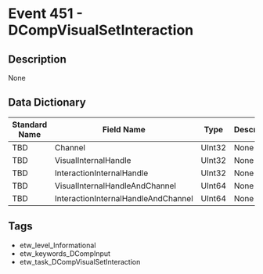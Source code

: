 # Event 451 - DCompVisualSetInteraction

## Description
None

## Data Dictionary
|Standard Name|Field Name|Type|Description|Sample Value|
|---|---|---|---|---|
|TBD|Channel|UInt32|None|`None`|
|TBD|VisualInternalHandle|UInt32|None|`None`|
|TBD|InteractionInternalHandle|UInt32|None|`None`|
|TBD|VisualInternalHandleAndChannel|UInt64|None|`None`|
|TBD|InteractionInternalHandleAndChannel|UInt64|None|`None`|

## Tags
* etw_level_Informational
* etw_keywords_DCompInput
* etw_task_DCompVisualSetInteraction